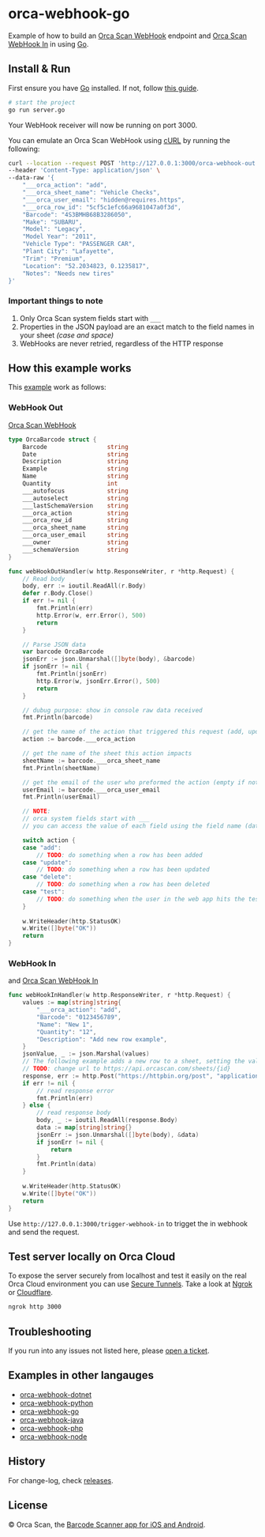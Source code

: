 # orca-webhook-go

Example of how to build an [Orca Scan WebHook](https://orcascan.com/docs/api/webhooks) endpoint and [Orca Scan WebHook In](https://orcascan.com/guides/how-to-update-orca-scan-from-your-system-4b249706) in using [Go](https://go.dev/).

## Install & Run

First ensure you have [Go](https://go.dev/) installed. If not, follow [this guide](https://go.dev/doc/install).

```bash
# start the project
go run server.go
```

Your WebHook receiver will now be running on port 3000.

You can emulate an Orca Scan WebHook using [cURL](https://dev.to/ibmdeveloper/what-is-curl-and-why-is-it-all-over-api-docs-9mh) by running the following:

```bash
curl --location --request POST 'http://127.0.0.1:3000/orca-webhook-out' \
--header 'Content-Type: application/json' \
--data-raw '{
    "___orca_action": "add",
    "___orca_sheet_name": "Vehicle Checks",
    "___orca_user_email": "hidden@requires.https",
    "___orca_row_id": "5cf5c1efc66a9681047a0f3d",
    "Barcode": "4S3BMHB68B3286050",
    "Make": "SUBARU",
    "Model": "Legacy",
    "Model Year": "2011",
    "Vehicle Type": "PASSENGER CAR",
    "Plant City": "Lafayette",
    "Trim": "Premium",
    "Location": "52.2034823, 0.1235817",
    "Notes": "Needs new tires"
}'
```

### Important things to note

1. Only Orca Scan system fields start with `___`
2. Properties in the JSON payload are an exact match to the  field names in your sheet _(case and space)_
3. WebHooks are never retried, regardless of the HTTP response

## How this example works

This [example](server.go) work as follows:

### WebHook Out 

[Orca Scan WebHook](https://orcascan.com/docs/api/webhooks)

```go
type OrcaBarcode struct {
	Barcode					string
    Date 					string
    Description 			string
    Example					string
    Name					string
    Quantity				int
    ___autofocus			string
    ___autoselect			string
    ___lastSchemaVersion	string
    ___orca_action			string
    ___orca_row_id			string
    ___orca_sheet_name		string
    ___orca_user_email		string
    ___owner				string
    ___schemaVersion		string
}

func webHookOutHandler(w http.ResponseWriter, r *http.Request) {
	// Read body
	body, err := ioutil.ReadAll(r.Body)
	defer r.Body.Close()
	if err != nil {
		fmt.Println(err)
		http.Error(w, err.Error(), 500)
		return
	}

	// Parse JSON data
	var barcode OrcaBarcode
	jsonErr := json.Unmarshal([]byte(body), &barcode)
	if jsonErr != nil {
		fmt.Println(jsonErr)
		http.Error(w, jsonErr.Error(), 500)
		return
	}

    // dubug purpose: show in console raw data received
	fmt.Println(barcode)

	// get the name of the action that triggered this request (add, update, delete, test)
	action := barcode.___orca_action

	// get the name of the sheet this action impacts
	sheetName := barcode.___orca_sheet_name
	fmt.Println(sheetName)

	// get the email of the user who preformed the action (empty if not HTTPS)
	userEmail := barcode.___orca_user_email
	fmt.Println(userEmail)

	// NOTE:
    // orca system fields start with ___
    // you can access the value of each field using the field name (data["Name"], data["Barcode"], data["Location"])

	switch action {
    case "add":
        // TODO: do something when a row has been added
    case "update":
        // TODO: do something when a row has been updated
    case "delete":
        // TODO: do something when a row has been deleted
	case "test":
		// TODO: do something when the user in the web app hits the test button
	}
	
	w.WriteHeader(http.StatusOK)
	w.Write([]byte("OK"))
	return
}
```
### WebHook In 

and [Orca Scan WebHook In](https://orcascan.com/guides/how-to-update-orca-scan-from-your-system-4b249706)

```go
func webHookInHandler(w http.ResponseWriter, r *http.Request) {
	values := map[string]string{
		"___orca_action": "add",
		"Barcode": "0123456789",
		"Name": "New 1",
		"Quantity": "12",
		"Description": "Add new row example",
	}
	jsonValue, _ := json.Marshal(values)
	// The following example adds a new row to a sheet, setting the value of Barcode, Name, Quantity and Description
	// TODO: change url to https://api.orcascan.com/sheets/{id}
	response, err := http.Post("https://httpbin.org/post", "application/json", bytes.NewBuffer(jsonValue))
	if err != nil {
        // read response error
		fmt.Println(err)
    } else {
		// read response body
		body, _ := ioutil.ReadAll(response.Body)
		data := map[string]string{}
		jsonErr := json.Unmarshal([]byte(body), &data)
		if jsonErr != nil {
			return
		}
		fmt.Println(data)
    }
	
	w.WriteHeader(http.StatusOK)
	w.Write([]byte("OK"))
	return
}
```

Use `http://127.0.0.1:3000/trigger-webhook-in` to trigget the in webhook and send the request.

## Test server locally on Orca Cloud

To expose the server securely from localhost and test it easily on the real Orca Cloud environment you can use [Secure Tunnels](https://ngrok.com/docs/secure-tunnels#what-are-ngrok-secure-tunnels). Take a look at [Ngrok](https://ngrok.com/) or [Cloudflare](https://www.cloudflare.com/).

```bash
ngrok http 3000
```

## Troubleshooting

If you run into any issues not listed here, please [open a ticket](https://github.com/orca-scan/orca-webhook-go/issues).

## Examples in other langauges
* [orca-webhook-dotnet](https://github.com/orca-scan/orca-webhook-dotnet)
* [orca-webhook-python](https://github.com/orca-scan/orca-webhook-python)
* [orca-webhook-go](https://github.com/orca-scan/orca-webhook-go)
* [orca-webhook-java](https://github.com/orca-scan/orca-webhook-java)
* [orca-webhook-php](https://github.com/orca-scan/orca-webhook-php)
* [orca-webhook-node](https://github.com/orca-scan/orca-webhook-node)

## History

For change-log, check [releases](https://github.com/orca-scan/orca-webhook-node/releases).

## License

&copy; Orca Scan, the [Barcode Scanner app for iOS and Android](https://orcascan.com).